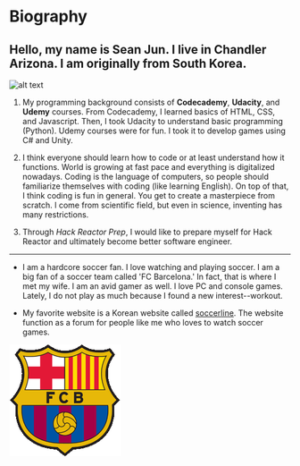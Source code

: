 # Biography

## Hello, my name is Sean Jun. I live in Chandler Arizona. I am originally from South Korea.

![alt text](http://i.imgur.com/MIGJZ0Fm.jpg)

1. My programming background consists of **Codecademy**, **Udacity**, and **Udemy** courses. From Codecademy, I learned basics of HTML, CSS, and Javascript. Then, I took Udacity to understand basic programming (Python). Udemy courses were for fun. I took it to develop games using C# and Unity.

2. I think everyone should learn how to code or at least understand how it functions. World is growing at fast pace and everything is digitalized nowadays. Coding is the language of computers, so people should familiarize themselves with coding (like learning English). On top of that, I think coding is fun in general. You get to create a masterpiece from scratch. I come from scientific field, but even in science, inventing has many restrictions.

3. Through *Hack Reactor Prep*, I would like to prepare myself for Hack Reactor and ultimately become better software engineer.

---

* I am a hardcore soccer fan. I love watching and playing soccer. I am a big fan of a soccer team called 'FC Barcelona.' In fact, that is where I met my wife. I am an avid gamer as well. I love PC and console games. Lately, I do not play as much because I found a new interest--workout.

* My favorite website is a Korean website called [soccerline](www.soccerline.co.kr). The website function as a forum for people like me who loves to watch soccer games.

![local photo](images/barca.png)